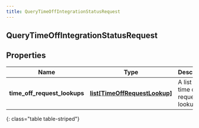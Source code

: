 ```yaml
---
title: QueryTimeOffIntegrationStatusRequest
---
```

## QueryTimeOffIntegrationStatusRequest

## Properties

|Name | Type | Description | Notes|
|------------ | ------------- | ------------- | -------------|
| **time_off_request_lookups** | [**list[TimeOffRequestLookup]**](TimeOffRequestLookup.html) | A list of time off request lookups | |
{: class="table table-striped"}


